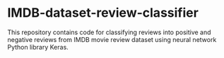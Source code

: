 # IMDB-dataset-review-classifier
This repository contains code for classifying reviews into positive and negative reviews from IMDB movie review dataset using neural network Python library Keras.
